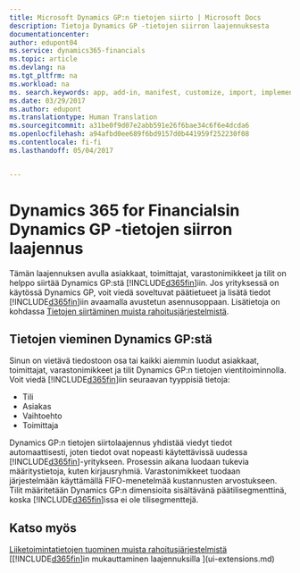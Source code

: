 ```yaml
---
title: Microsoft Dynamics GP:n tietojen siirto | Microsoft Docs
description: Tietoja Dynamics GP -tietojen siirron laajennuksesta
documentationcenter: 
author: edupont04
ms.service: dynamics365-financials
ms.topic: article
ms.devlang: na
ms.tgt_pltfrm: na
ms.workload: na
ms. search.keywords: app, add-in, manifest, customize, import, implement
ms.date: 03/29/2017
ms.author: edupont
ms.translationtype: Human Translation
ms.sourcegitcommit: a31be0f9d07e2abb591e26f6bae34c6f6e4dcda6
ms.openlocfilehash: a94afbd0ee689f6bd9157d0b441959f252230f08
ms.contentlocale: fi-fi
ms.lasthandoff: 05/04/2017


---
```

# <a name="the-dynamics-gp-data-migration-extension-for-dynamics-365-for-financials"></a>Dynamics 365 for Financialsin Dynamics GP -tietojen siirron laajennus
Tämän laajennuksen avulla asiakkaat, toimittajat, varastonimikkeet ja tilit on helppo siirtää Dynamics GP:stä [!INCLUDE[d365fin](includes/d365fin_md.md)]iin. Jos yrityksessä on käytössä Dynamics GP, voit viedä soveltuvat päätietueet ja lisätä tiedot [!INCLUDE[d365fin](includes/d365fin_md.md)]iin avaamalla avustetun asennusoppaan. Lisätietoja on kohdassa [Tietojen siirtäminen muista rahoitusjärjestelmistä](upload-data.md).

## <a name="exporting-data-from-dynamics-gp"></a>Tietojen vieminen Dynamics GP:stä
Sinun on vietävä tiedostoon osa tai kaikki aiemmin luodut asiakkaat, toimittajat, varastonimikkeet ja tilit Dynamics GP:n tietojen vientitoiminnolla. Voit viedä [!INCLUDE[d365fin](includes/d365fin_md.md)]iin seuraavan tyyppisiä tietoja:

* Tili  
* Asiakas  
* Vaihtoehto  
* Toimittaja  

Dynamics GP:n tietojen siirtolaajennus yhdistää viedyt tiedot automaattisesti, joten tiedot ovat nopeasti käytettävissä uudessa [!INCLUDE[d365fin](includes/d365fin_md.md)]-yritykseen. Prosessin aikana luodaan tukevia määritystietoja, kuten kirjausryhmiä. Varastonimikkeet tuodaan järjestelmään käyttämällä FIFO-menetelmää kustannusten arvostukseen. Tilit määritetään Dynamics GP:n dimensioita sisältävänä päätilisegmenttinä, koska [!INCLUDE[d365fin](includes/d365fin_long_md.md)]issa ei ole tilisegmenttejä.

## <a name="see-also"></a>Katso myös
[Liiketoimintatietojen tuominen muista rahoitusjärjestelmistä](upload-data.md)  
[[!INCLUDE[d365fin](includes/d365fin_md.md)]in mukauttaminen laajennuksilla ](ui-extensions.md)  

